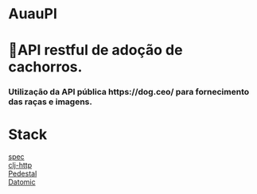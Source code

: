 # AuauPI
<h1>🐶API restful de adoção de cachorros.</h1> 

<h3>Utilização da API pública https://dog.ceo/ para fornecimento das raças e imagens.</h3>

<h1>Stack</h1>

<a href="https://clojure.org/guides/spec">spec</a>
<br>
<a href="https://github.com/dakrone/clj-http">clj-http</a>
<br>
<a href="https://github.com/pedestal/pedestal">Pedestal</a>
<br>
<a href="https://docs.datomic.com/cloud/dev-local.html">Datomic</a>
